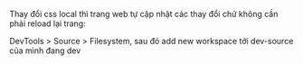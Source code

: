 Thay đổi css local thì trang web tự cập nhật các thay đổi chứ không cần phải reload lại trang:

DevTools > Source > Filesystem, sau đó add new workspace tới dev-source của mình đang dev
